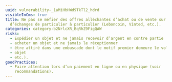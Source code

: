```yaml
---
uuid: vulnerability-_1aMiHbHWd9TkTl2_hdrd
visibleInCms: true
title: Ne pas se méfier des offres alléchantes d’achat ou de vente sur les sites
  d’échanges de particulier à particulier (Leboncoin, Vinted, etc.).
categories: category-b2NrlcXR_BqRhZ9FigQAW
risks:
  - Expédier un objet et ne jamais recevoir d’argent en contre partie
  - acheter un objet et ne jamais le réceptionner
  - être attiré dans une embuscade dont le motif premier demeure le vol (argent
  - objet
  - etc.).
goodPractices:
  - Faire attention lors d’un paiement en ligne ou en physique (voir
    recommandations).
---
```

